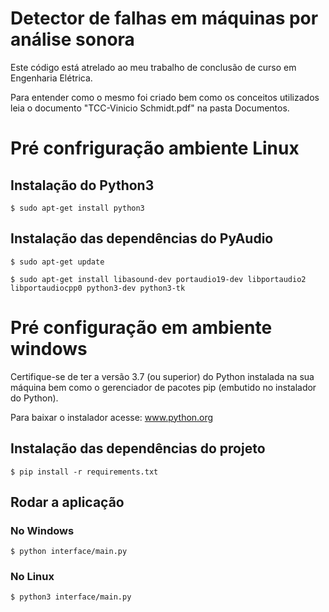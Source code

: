 # Detector de falhas em máquinas por análise sonora

Este código está atrelado ao meu trabalho de conclusão de curso em Engenharia Elétrica. 

Para entender como o mesmo foi criado bem como os conceitos utilizados leia o documento "TCC-Vinicio Schmidt.pdf" na pasta Documentos.

# Pré confriguração ambiente Linux

## Instalação do Python3

`$ sudo apt-get install python3`

## Instalação das dependências do PyAudio

`$ sudo apt-get update`

`$ sudo apt-get install libasound-dev portaudio19-dev libportaudio2 libportaudiocpp0 python3-dev python3-tk`

# Pré configuração em ambiente windows

Certifique-se de ter a versão 3.7 (ou superior) do Python instalada na sua máquina bem como o gerenciador de pacotes pip (embutido no instalador do Python).

Para baixar o instalador acesse: www.python.org

## Instalação das dependências do projeto

`$ pip install -r requirements.txt`

## Rodar a aplicação

### No Windows
`$ python interface/main.py`

### No Linux
`$ python3 interface/main.py`
